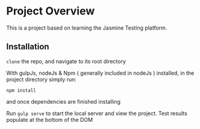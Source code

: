 # Project Overview

This is a project based on learning the Jasmine Testing platform.

## Installation

`clone` the repo, and navigate to its root directory

With gulpJs, nodeJs & Npm ( generally included in nodeJs ) installed, in the project directory simply run:

`npm install`

and once dependencies are finished installing

Run `gulp serve` to start the local server and view the project.  Test results populate at the bottom of the DOM